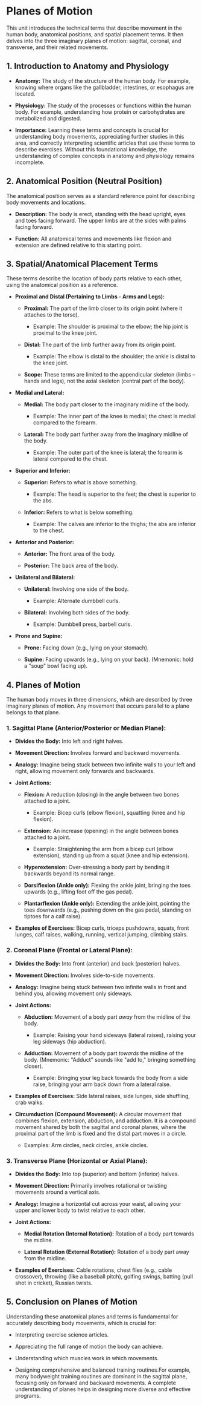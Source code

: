 Planes of Motion
================

This unit introduces the technical terms that describe movement in the human body, anatomical positions, and spatial placement terms. It then delves into the three imaginary planes of motion: sagittal, coronal, and transverse, and their related movements.

1\. Introduction to Anatomy and Physiology
------------------------------------------

*   **Anatomy:** The study of the structure of the human body. For example, knowing where organs like the gallbladder, intestines, or esophagus are located.
    
*   **Physiology:** The study of the processes or functions within the human body. For example, understanding how protein or carbohydrates are metabolized and digested.
    
*   **Importance:** Learning these terms and concepts is crucial for understanding body movements, appreciating further studies in this area, and correctly interpreting scientific articles that use these terms to describe exercises. Without this foundational knowledge, the understanding of complex concepts in anatomy and physiology remains incomplete.
    

2\. Anatomical Position (Neutral Position)
------------------------------------------

The anatomical position serves as a standard reference point for describing body movements and locations.

*   **Description:** The body is erect, standing with the head upright, eyes and toes facing forward. The upper limbs are at the sides with palms facing forward.
    
*   **Function:** All anatomical terms and movements like flexion and extension are defined relative to this starting point.
    

3\. Spatial/Anatomical Placement Terms
--------------------------------------

These terms describe the location of body parts relative to each other, using the anatomical position as a reference.

*   **Proximal and Distal (Pertaining to Limbs - Arms and Legs):**
    
    *   **Proximal:** The part of the limb closer to its origin point (where it attaches to the torso).
        
        *   Example: The shoulder is proximal to the elbow; the hip joint is proximal to the knee joint.
            
    *   **Distal:** The part of the limb further away from its origin point.
        
        *   Example: The elbow is distal to the shoulder; the ankle is distal to the knee joint.
            
    *   **Scope:** These terms are limited to the appendicular skeleton (limbs – hands and legs), not the axial skeleton (central part of the body).
        
*   **Medial and Lateral:**
    
    *   **Medial:** The body part closer to the imaginary midline of the body.
        
        *   Example: The inner part of the knee is medial; the chest is medial compared to the forearm.
            
    *   **Lateral:** The body part further away from the imaginary midline of the body.
        
        *   Example: The outer part of the knee is lateral; the forearm is lateral compared to the chest.
            
*   **Superior and Inferior:**
    
    *   **Superior:** Refers to what is above something.
        
        *   Example: The head is superior to the feet; the chest is superior to the abs.
            
    *   **Inferior:** Refers to what is below something.
        
        *   Example: The calves are inferior to the thighs; the abs are inferior to the chest.
            
*   **Anterior and Posterior:**
    
    *   **Anterior:** The front area of the body.
        
    *   **Posterior:** The back area of the body.
        
*   **Unilateral and Bilateral:**
    
    *   **Unilateral:** Involving one side of the body.
        
        *   Example: Alternate dumbbell curls.
            
    *   **Bilateral:** Involving both sides of the body.
        
        *   Example: Dumbbell press, barbell curls.
            
*   **Prone and Supine:**
    
    *   **Prone:** Facing down (e.g., lying on your stomach).
        
    *   **Supine:** Facing upwards (e.g., lying on your back). (Mnemonic: hold a "soup" bowl facing up).
        

4\. Planes of Motion
--------------------

The human body moves in three dimensions, which are described by three imaginary planes of motion. Any movement that occurs parallel to a plane belongs to that plane.

### 1\. Sagittal Plane (Anterior/Posterior or Median Plane):

*   **Divides the Body:** Into left and right halves.
    
*   **Movement Direction:** Involves forward and backward movements.
    
*   **Analogy:** Imagine being stuck between two infinite walls to your left and right, allowing movement only forwards and backwards.
    
*   **Joint Actions:**
    
    *   **Flexion:** A reduction (closing) in the angle between two bones attached to a joint.
        
        *   Example: Bicep curls (elbow flexion), squatting (knee and hip flexion).
            
    *   **Extension:** An increase (opening) in the angle between bones attached to a joint.
        
        *   Example: Straightening the arm from a bicep curl (elbow extension), standing up from a squat (knee and hip extension).
            
    *   **Hyperextension:** Over-stressing a body part by bending it backwards beyond its normal range.
        
    *   **Dorsiflexion (Ankle only):** Flexing the ankle joint, bringing the toes upwards (e.g., lifting foot off the gas pedal).
        
    *   **Plantarflexion (Ankle only):** Extending the ankle joint, pointing the toes downwards (e.g., pushing down on the gas pedal, standing on tiptoes for a calf raise).
        
*   **Examples of Exercises:** Bicep curls, triceps pushdowns, squats, front lunges, calf raises, walking, running, vertical jumping, climbing stairs.
    

### 2\. Coronal Plane (Frontal or Lateral Plane):

*   **Divides the Body:** Into front (anterior) and back (posterior) halves.
    
*   **Movement Direction:** Involves side-to-side movements.
    
*   **Analogy:** Imagine being stuck between two infinite walls in front and behind you, allowing movement only sideways.
    
*   **Joint Actions:**
    
    *   **Abduction:** Movement of a body part _away_ from the midline of the body.
        
        *   Example: Raising your hand sideways (lateral raises), raising your leg sideways (hip abduction).
            
    *   **Adduction:** Movement of a body part _towards_ the midline of the body. (Mnemonic: "Adduct" sounds like "add to," bringing something closer).
        
        *   Example: Bringing your leg back towards the body from a side raise, bringing your arm back down from a lateral raise.
            
*   **Examples of Exercises:** Side lateral raises, side lunges, side shuffling, crab walks.
    
*   **Circumduction (Compound Movement):** A circular movement that combines flexion, extension, abduction, and adduction. It is a compound movement shared by both the sagittal and coronal planes, where the proximal part of the limb is fixed and the distal part moves in a circle.
    
    *   Examples: Arm circles, neck circles, ankle circles.
        

### 3\. Transverse Plane (Horizontal or Axial Plane):

*   **Divides the Body:** Into top (superior) and bottom (inferior) halves.
    
*   **Movement Direction:** Primarily involves rotational or twisting movements around a vertical axis.
    
*   **Analogy:** Imagine a horizontal cut across your waist, allowing your upper and lower body to twist relative to each other.
    
*   **Joint Actions:**
    
    *   **Medial Rotation (Internal Rotation):** Rotation of a body part towards the midline.
        
    *   **Lateral Rotation (External Rotation):** Rotation of a body part away from the midline.
        
*   **Examples of Exercises:** Cable rotations, chest flies (e.g., cable crossover), throwing (like a baseball pitch), golfing swings, batting (pull shot in cricket), Russian twists.
    

5\. Conclusion on Planes of Motion
----------------------------------

Understanding these anatomical planes and terms is fundamental for accurately describing body movements, which is crucial for:

*   Interpreting exercise science articles.
    
*   Appreciating the full range of motion the body can achieve.
    
*   Understanding which muscles work in which movements.
    
*   Designing comprehensive and balanced training routines.For example, many bodyweight training routines are dominant in the sagittal plane, focusing only on forward and backward movements. A complete understanding of planes helps in designing more diverse and effective programs.